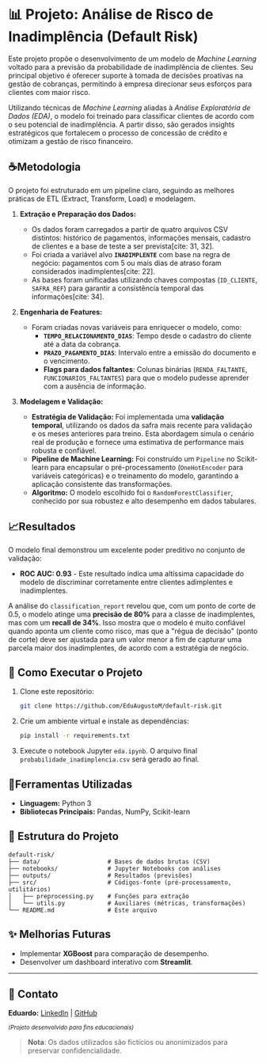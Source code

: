 # 📊 Projeto: **Análise de Risco de Inadimplência (Default Risk)**

Este projeto propõe o desenvolvimento de um modelo de _Machine Learning_ voltado para a previsão da probabilidade de inadimplência de clientes. Seu principal objetivo é oferecer suporte à tomada de decisões proativas na gestão de cobranças, permitindo à empresa direcionar seus esforços para clientes com maior risco.

Utilizando técnicas de _Machine Learning_ aliadas à _Análise Exploratória de Dados (EDA)_, o modelo foi treinado para classificar clientes de acordo com o seu potencial de inadimplência. A partir disso, são gerados insights estratégicos que fortalecem o processo de concessão de crédito e otimizam a gestão de risco financeiro.

## ☕**Metodologia**

O projeto foi estruturado em um pipeline claro, seguindo as melhores práticas de ETL (Extract, Transform, Load) e modelagem.

1.  **Extração e Preparação dos Dados:**

    - Os dados foram carregados a partir de quatro arquivos CSV distintos: histórico de pagamentos, informações mensais, cadastro de clientes e a base de teste a ser prevista[cite: 31, 32].
    - Foi criada a variável alvo **`INADIMPLENTE`** com base na regra de negócio: pagamentos com 5 ou mais dias de atraso foram considerados inadimplentes[cite: 22].
    - As bases foram unificadas utilizando chaves compostas (`ID_CLIENTE`, `SAFRA_REF`) para garantir a consistência temporal das informações[cite: 34].

2.  **Engenharia de Features:**

    - Foram criadas novas variáveis para enriquecer o modelo, como:
      - **`TEMPO_RELACIONAMENTO_DIAS`**: Tempo desde o cadastro do cliente até a data da cobrança.
      - **`PRAZO_PAGAMENTO_DIAS`**: Intervalo entre a emissão do documento e o vencimento.
      - **Flags para dados faltantes**: Colunas binárias (`RENDA_FALTANTE`, `FUNCIONARIOS_FALTANTES`) para que o modelo pudesse aprender com a ausência de informação.

3.  **Modelagem e Validação:**

    - **Estratégia de Validação:** Foi implementada uma **validação temporal**, utilizando os dados da safra mais recente para validação e os meses anteriores para treino. Esta abordagem simula o cenário real de produção e fornece uma estimativa de performance mais robusta e confiável.
    - **Pipeline de Machine Learning:** Foi construído um `Pipeline` no Scikit-learn para encapsular o pré-processamento (`OneHotEncoder` para variáveis categóricas) e o treinamento do modelo, garantindo a aplicação consistente das transformações.
    - **Algoritmo:** O modelo escolhido foi o `RandomForestClassifier`, conhecido por sua robustez e alto desempenho em dados tabulares.

## 📈**Resultados**

O modelo final demonstrou um excelente poder preditivo no conjunto de validação:

- **ROC AUC: 0.93** - Este resultado indica uma altíssima capacidade do modelo de discriminar corretamente entre clientes adimplentes e inadimplentes.

A análise do `classification_report` revelou que, com um ponto de corte de 0.5, o modelo atinge uma **precisão de 80%** para a classe de inadimplentes, mas com um **recall de 34%**. Isso mostra que o modelo é muito confiável quando aponta um cliente como risco, mas que a "régua de decisão" (ponto de corte) deve ser ajustada para um valor menor a fim de capturar uma parcela maior dos inadimplentes, de acordo com a estratégia de negócio.

## 🚀 **Como Executar o Projeto**

1.  Clone este repositório:
    ```bash
    git clone https://github.com/EduAugustoM/default-risk.git
    ```
2.  Crie um ambiente virtual e instale as dependências:
    ```bash
    pip install -r requirements.txt
    ```
3.  Execute o notebook Jupyter `eda.ipynb`. O arquivo final `probabilidade_inadimplencia.csv` será gerado ao final.

## 🔧**Ferramentas Utilizadas**

- **Linguagem:** Python 3
- **Bibliotecas Principais:** Pandas, NumPy, Scikit-learn

## 📂 **Estrutura do Projeto**

```
default-risk/
├── data/                   # Bases de dados brutas (CSV)
├── notebooks/              # Jupyter Notebooks com análises
├── outputs/                # Resultados (previsões)
├── src/                    # Códigos-fonte (pré-processamento, utilitários)
│   ├── preprocessing.py    # Funções para extração
│   └── utils.py            # Auxiliares (métricas, transformações)
└── README.md               # Este arquivo
```


## ✨ **Melhorias Futuras**

- Implementar **XGBoost** para comparação de desempenho.
- Desenvolver um dashboard interativo com **Streamlit**.

---

## 📧 **Contato**

**Eduardo:** [LinkedIn](https://www.linkedin.com/in/eduardo-augusto-mendes) | [GitHub](https://github.com/eduaugustom)

_<sup>(Projeto desenvolvido para fins educacionais)</sup>_


> **Nota**: Os dados utilizados são fictícios ou anonimizados para preservar confidencialidade.
